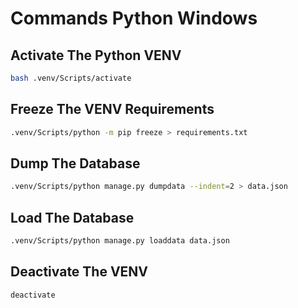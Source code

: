 # Commands Python Windows

## Activate The Python VENV

```bash
bash .venv/Scripts/activate
```

## Freeze The VENV Requirements

```bash
.venv/Scripts/python -m pip freeze > requirements.txt
```

## Dump The Database

```bash
.venv/Scripts/python manage.py dumpdata --indent=2 > data.json
```

## Load The Database

```bash
.venv/Scripts/python manage.py loaddata data.json
```

## Deactivate The VENV

```bash
deactivate
```